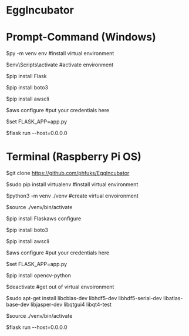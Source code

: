 # EggIncubator

# Prompt-Command (Windows)

$py -m venv env #install virtual environment

$env\Scripts\activate	#activate environment

$pip install Flask

$pip install boto3

$pip install awscli

$aws configure	#put your credentials here

$set FLASK_APP=app.py

$flask run --host=0.0.0.0

# Terminal (Raspberry Pi OS)

$git clone https://github.com/phfuks/EggIncubator

$sudo pip install virtualenv #install virtual environment

$python3 -m venv ./venv #create virtual envoironment

$source ./venv/bin/activate

$pip install Flaskaws configure

$pip install boto3

$pip install awscli

$aws configure	#put your credentials here

$set FLASK_APP=app.py

$pip install opencv-python

$deactivate #get out of virtual envoironment

$sudo apt-get install libcblas-dev libhdf5-dev libhdf5-serial-dev libatlas-base-dev libjasper-dev libqtgui4 libqt4-test

$source ./venv/bin/activate

$flask run --host=0.0.0.0
